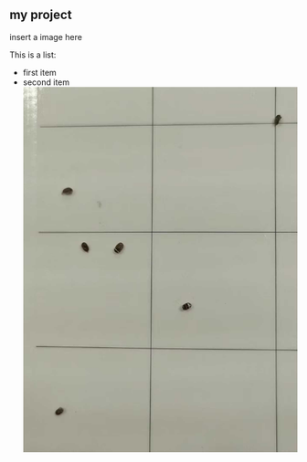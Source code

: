
## my project


insert a image here 

This is a list:
* first item
* second item
![Getting Started](../test1.jpg)